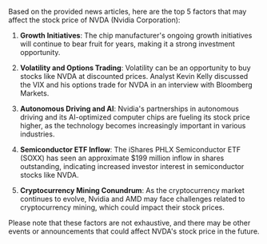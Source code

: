 Based on the provided news articles, here are the top 5 factors that may affect the stock price of NVDA (Nvidia Corporation):

1. **Growth Initiatives**: The chip manufacturer's ongoing growth initiatives will continue to bear fruit for years, making it a strong investment opportunity.

2. **Volatility and Options Trading**: Volatility can be an opportunity to buy stocks like NVDA at discounted prices. Analyst Kevin Kelly discussed the VIX and his options trade for NVDA in an interview with Bloomberg Markets.

3. **Autonomous Driving and AI**: Nvidia's partnerships in autonomous driving and its AI-optimized computer chips are fueling its stock price higher, as the technology becomes increasingly important in various industries.

4. **Semiconductor ETF Inflow**: The iShares PHLX Semiconductor ETF (SOXX) has seen an approximate $199 million inflow in shares outstanding, indicating increased investor interest in semiconductor stocks like NVDA.

5. **Cryptocurrency Mining Conundrum**: As the cryptocurrency market continues to evolve, Nvidia and AMD may face challenges related to cryptocurrency mining, which could impact their stock prices.

Please note that these factors are not exhaustive, and there may be other events or announcements that could affect NVDA's stock price in the future.